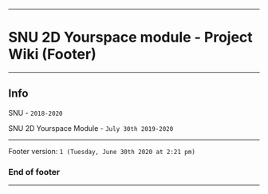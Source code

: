 
***

# SNU 2D Yourspace module - Project Wiki (Footer)

***

## Info

SNU - `2018-2020`

SNU 2D Yourspace Module - `July 30th 2019-2020`

***

Footer version: `1 (Tuesday, June 30th 2020 at 2:21 pm)`

### End of footer

***
